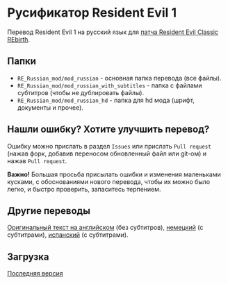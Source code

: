 # Русификатор Resident Evil 1
Перевод Resident Evil 1 на русский язык для [патча Resident Evil Classic REbirth](https://classicrebirth.com/index.php/downloads/resident-evil-classic-rebirth/). 

## Папки
* `RE_Russian_mod/mod_russian` - основная папка перевода (все файлы).
* `RE_Russian_mod/mod_russian_with_subtitles` - папка с файлами субтитров (чтобы не дублировать файлы).
* `RE_Russian_mod/mod_russian_hd` - папка для hd мода (шрифт, документы и прочее).

## Нашли ошибку? Хотите улучшить перевод?
Ошибку можно прислать в раздел `Issues` или прислать `Pull request` (нажав форк, добавив переносом обновленный файл или git-ом) и нажав `Pull request`.

**Важно!** Большая просьба присылать ошибки и изменения маленьками кусками, с обоснованиями нового перевода, чтобы их можно было легко, и быстро проверить, запаситесь терпением.

## Другие переводы
[Оригинальный текст на английском](https://github.com/Gemini-Loboto3/RE1-Mod-SDK/tree/master/xml) (без субтитров), [немецкий](https://www.nexusmods.com/residentevil1996/mods/4) (с субтитрами), [испанский](https://www.nexusmods.com/residentevil1996/mods/2) (с субтитрами).

## Загрузка
[Последняя версия](https://mega.nz/folder/bypW2R7L#fwbtUXBhwO4Hi3agrHTBoQ)
